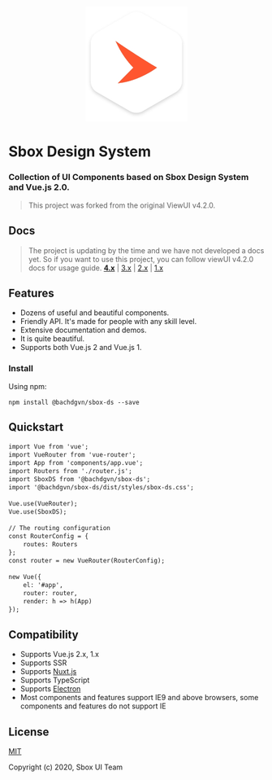 <p align="center">
    <a href="https://sb.1data.vn">
        <img width="200" src="./sbox-logo.jpg"/>
    </a>
</p>

<h1>
    Sbox Design System
    <h3>Collection of UI Components based on Sbox Design System and Vue.js 2.0.</h3>
</h1>

> This project was forked from the original ViewUI v4.2.0.

## Docs
> The project is updating by the time and we have not developed a docs yet.
> So if you want to use this project, you can follow viewUI v4.2.0 docs for usage guide.
**[4.x](https://www.iviewui.com)** | [3.x](http://v3.iviewui.com) | [2.x](http://v2.iviewui.com) | [1.x](http://v1.iviewui.com)

## Features

- Dozens of useful and beautiful components.
- Friendly API. It's made for people with any skill level.
- Extensive documentation and demos.
- It is quite beautiful.
- Supports both Vue.js 2 and Vue.js 1.

### Install

Using npm:
```
npm install @bachdgvn/sbox-ds --save
```

## Quickstart

```
import Vue from 'vue';
import VueRouter from 'vue-router';
import App from 'components/app.vue';
import Routers from './router.js';
import SboxDS from '@bachdgvn/sbox-ds';
import '@bachdgvn/sbox-ds/dist/styles/sbox-ds.css';

Vue.use(VueRouter);
Vue.use(SboxDS);

// The routing configuration
const RouterConfig = {
    routes: Routers
};
const router = new VueRouter(RouterConfig);

new Vue({
    el: '#app',
    router: router,
    render: h => h(App)
});
```

## Compatibility

- Supports Vue.js 2.x, 1.x
- Supports SSR
- Supports [Nuxt.js](https://nuxtjs.org/)
- Supports TypeScript
- Supports [Electron](http://electron.atom.io/)
- Most components and features support IE9 and above browsers, some components and features do not support IE

## License
[MIT](http://opensource.org/licenses/MIT)

Copyright (c) 2020, Sbox UI Team
